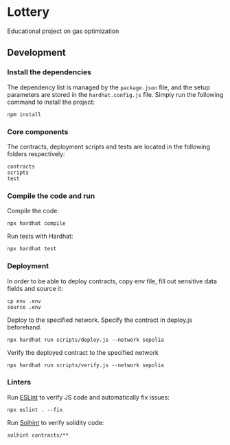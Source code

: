 # Lottery
Educational project on gas optimization

## Development

### Install the dependencies
The dependency list is managed by the `package.json` file, and the setup parameters are stored in the `hardhat.config.js` file.
Simply run the following command to install the project:
```
npm install
```

### Core components
The contracts, deployment scripts and tests are located in the following folders respectively:
```
contracts
scripts
test
```

### Compile the code and run
Compile the code:
```
npx hardhat compile
```
Run tests with Hardhat:
```
npx hardhat test
```

### Deployment
In order to be able to deploy contracts, copy env file, fill out sensitive data fields and source it:
```
cp env .env
source .env
```

Deploy to the specified network. 
Specify the contract in deploy.js beforehand.
```
npx hardhat run scripts/deploy.js --network sepolia
```
Verify the deployed contract to the specified network
```
npx hardhat run scripts/verify.js --network sepolia
```

### Linters
Run [ESLint](https://eslint.org/) to verify JS code and automatically fix issues:
```
npx eslint . --fix
```
Run [Solhint](https://github.com/protofire/solhint) to verify solidity code:
```
solhint contracts/**
```